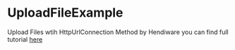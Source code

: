 # UploadFileExample
Upload Files wtih HttpUrlConnection Method
by Hendiware
you can find full tutorial <a href="http://www.hendiware.com/%D8%B1%D9%81%D8%B9-%D8%A7%D9%84%D9%85%D9%84%D9%81%D8%A7%D8%AA-%D8%A8%D8%A7%D8%B3%D8%AA%D8%AE%D8%AF%D8%A7%D9%85-http-url-connection/">here</a> 

